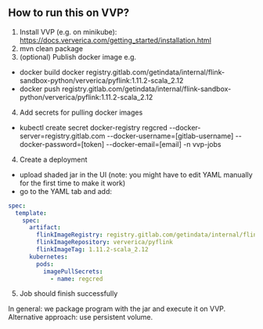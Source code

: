 ## How to run this on VVP?

1. Install VVP (e.g. on minikube): https://docs.ververica.com/getting_started/installation.html
2. mvn clean package
3. (optional) Publish docker image e.g.
- docker build docker registry.gitlab.com/getindata/internal/flink-sandbox-python/ververica/pyflink:1.11.2-scala_2.12   
- docker push registry.gitlab.com/getindata/internal/flink-sandbox-python/ververica/pyflink:1.11.2-scala_2.12   
4. Add secrets for pulling docker images
- kubectl create secret docker-registry regcred --docker-server=registry.gitlab.com --docker-username=[gitlab-username] --docker-password=[token] --docker-email=[email] -n vvp-jobs
4. Create a deployment
- upload shaded jar in the UI (note: you might have to edit YAML manually for the first time to make it work)
- go to the YAML tab and add:
```yaml
spec:
  template:
    spec:
      artifact:
        flinkImageRegistry: registry.gitlab.com/getindata/internal/flink-sandbox-python
        flinkImageRepository: ververica/pyflink
        flinkImageTag: 1.11.2-scala_2.12
      kubernetes:
        pods:
          imagePullSecrets:
            - name: regcred
```
5. Job should finish successfully

In general: we package program with the jar and execute it on VVP.
Alternative approach: use persistent volume. 
